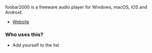 foobar2000 is a freeware audio player for Windows, macOS, iOS and Android.

* [Website](https://www.foobar2000.org/)

### Who uses this?

* Add yourself to the list
